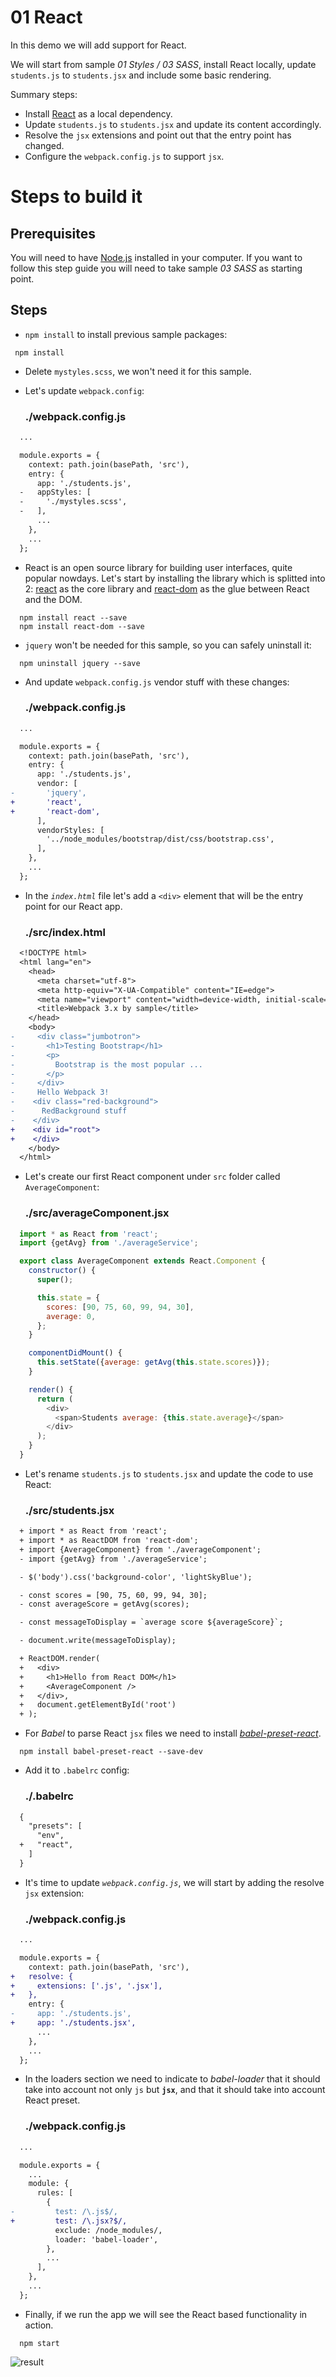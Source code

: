 # 01 React

In this demo we will add support for React.

We will start from sample _01 Styles / 03 SASS_, install React locally, update `students.js` to `students.jsx` and include some basic rendering.

Summary steps:
 - Install [React](https://facebook.github.io/react/) as a local dependency.
 - Update `students.js` to `students.jsx` and update its content accordingly.
 - Resolve the `jsx` extensions and point out that the entry point has changed.
 - Configure the `webpack.config.js` to support `jsx`.

# Steps to build it

## Prerequisites

You will need to have [Node.js](https://nodejs.org/en/) installed in your computer. If you want to follow this step guide you will need to take sample _03 SASS_ as starting point.

## Steps

- `npm install` to install previous sample packages:

```
 npm install
```

- Delete `mystyles.scss`, we won't need it for this sample.

- Let's update `webpack.config`:

  ### ./webpack.config.js
```diff
  ...

  module.exports = {
    context: path.join(basePath, 'src'),
    entry: {
      app: './students.js',
  -   appStyles: [
  -     './mystyles.scss',
  -   ],
      ...
    },
    ...
  };

```

- React is an open source library for building user interfaces, quite popular nowdays. Let's start by installing the library which is splitted into 2: [react](https://www.npmjs.com/package/react) as the core library and [react-dom](https://www.npmjs.com/package/react-dom) as the glue between React and the DOM.

```
  npm install react --save
  npm install react-dom --save
```

- `jquery` won't be needed for this sample, so you can safely uninstall it:

```
  npm uninstall jquery --save
```

- And update `webpack.config.js` vendor stuff with these changes:

  ### ./webpack.config.js
```diff
  ...

  module.exports = {
    context: path.join(basePath, 'src'),
    entry: {
      app: './students.js',
      vendor: [
-       'jquery',
+       'react',
+       'react-dom',
      ],
      vendorStyles: [
        '../node_modules/bootstrap/dist/css/bootstrap.css',
      ],
    },
    ...
  };
```

- In the *`index.html`* file let's add a `<div>` element that will be the entry
point for our React app.

  ### ./src/index.html
```diff
  <!DOCTYPE html>
  <html lang="en">
    <head>
      <meta charset="utf-8">
      <meta http-equiv="X-UA-Compatible" content="IE=edge">
      <meta name="viewport" content="width=device-width, initial-scale=1">
      <title>Webpack 3.x by sample</title>
    </head>
    <body>
-     <div class="jumbotron">
-       <h1>Testing Bootstrap</h1>
-       <p>
-         Bootstrap is the most popular ...
-       </p>
-     </div>
-     Hello Webpack 3!
-    <div class="red-background">
-      RedBackground stuff
-    </div>
+    <div id="root">
+    </div>
    </body>
  </html>

```

- Let's create our first React component under `src` folder called `AverageComponent`:

  ### ./src/averageComponent.jsx
```javascript
  import * as React from 'react';
  import {getAvg} from './averageService';

  export class AverageComponent extends React.Component {
    constructor() {
      super();

      this.state = {
        scores: [90, 75, 60, 99, 94, 30],
        average: 0,
      };
    }

    componentDidMount() {
      this.setState({average: getAvg(this.state.scores)});
    }

    render() {
      return (
        <div>
          <span>Students average: {this.state.average}</span>
        </div>
      );
    }
  }

```

- Let's rename `students.js` to `students.jsx` and update the code to use React:

  ### ./src/students.jsx
```diff
  + import * as React from 'react';
  + import * as ReactDOM from 'react-dom';
  + import {AverageComponent} from './averageComponent';
  - import {getAvg} from './averageService';

  - $('body').css('background-color', 'lightSkyBlue');

  - const scores = [90, 75, 60, 99, 94, 30];
  - const averageScore = getAvg(scores);

  - const messageToDisplay = `average score ${averageScore}`;

  - document.write(messageToDisplay);

  + ReactDOM.render(
  +   <div>
  +     <h1>Hello from React DOM</h1>
  +     <AverageComponent />
  +   </div>,
  +   document.getElementById('root')
  + );
```

- For *Babel* to parse React `jsx` files we need to install
[*babel-preset-react*](https://github.com/babel/babel/tree/master/packages/babel-preset-react).

```
  npm install babel-preset-react --save-dev
```

- Add it to `.babelrc` config:

  ### ./.babelrc
```diff
  {
    "presets": [
      "env",
  +   "react",
    ]
  }
```

- It's time to update *`webpack.config.js`*, we will start by adding the resolve `jsx` extension:

  ### ./webpack.config.js
```diff
  ...

  module.exports = {
    context: path.join(basePath, 'src'),
+   resolve: {
+     extensions: ['.js', '.jsx'],
+   },
    entry: {
-     app: './students.js',
+     app: './students.jsx',
      ...
    },
    ...
  };

```

- In the loaders section we need to indicate to *babel-loader* that it should take into account not only `js` but **`jsx`**, and that it should take into account React preset.

  ### ./webpack.config.js
```diff
  ...

  module.exports = {
    ...
    module: {
      rules: [
        {
-         test: /\.js$/,
+         test: /\.jsx?$/,
          exclude: /node_modules/,
          loader: 'babel-loader',
        },
        ...
      ],
    },
    ...
  };

```

- Finally, if we run the app we will see the React based functionality in action.
  
```
  npm start
```

  ![result](../../99%20Readme%20Resources/02%20Fx/01%20React/result.png)
